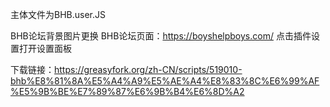 主体文件为BHB.user.JS

BHB论坛背景图片更换
BHB论坛页面：https://boyshelpboys.com/
点击插件设置打开设置面板

下载链接：https://greasyfork.org/zh-CN/scripts/519010-bhb%E8%81%8A%E5%A4%A9%E5%AE%A4%E8%83%8C%E6%99%AF%E5%9B%BE%E7%89%87%E6%9B%B4%E6%8D%A2


